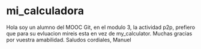 # mi_calculadora

Hola soy un alumno del MOOC Git, en el modulo 3, la actividad p2p, prefiero que para su evluacion mireis esta en vez de my_calculator.
Muchas gracias por vuestra amabilidad.
Saludos cordiales, Manuel
